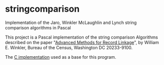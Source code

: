 # stringcomparison
Implementation of the Jaro, Winkler McLaughlin and Lynch string comparison algorithms in Pascal

This project is a Pascal implementation of the string comparison Algorithms described on the paper
"[Advanced Methods for Record Linkage](http://www.census.gov/srd/www/abstract/rr94-5.html)", by William E. Winkler,
Bureau of the Census, Washington DC 20233-9100.
 
The [C implementation](http://www.census.gov/geo/msb/stand/strcmp.c) used as a base for this program.
